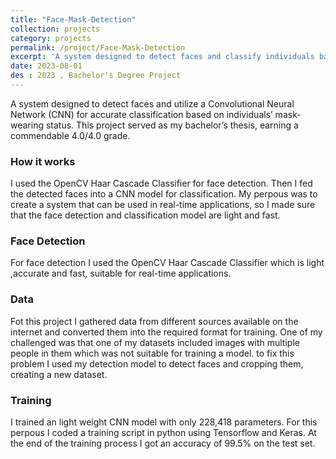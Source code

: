 ```yaml
---
title: "Face-Mask-Detection"
collection: projects
category: projects
permalink: /project/Face-Mask-Detection
excerpt: 'A system designed to detect faces and classify individuals based on their mask-wearing status.'
date: 2023-08-01
des : 2023 , Bachelor's Degree Project
---
```



A system designed to detect faces and utilize a Convolutional Neural Network (CNN) for accurate classification based on individuals’ mask-wearing status. This project served as my bachelor’s thesis, earning a commendable 4.0/4.0 grade.

### How it works
I used the OpenCV Haar Cascade Classifier for face detection. Then I fed the detected faces into a CNN model for classification.
My perpous was to create a system that can be used in real-time applications, so I made sure that the face detection and classification model are light and fast.


### Face Detection
For face detection I used the OpenCV Haar Cascade Classifier which is light ,accurate and fast, suitable for real-time applications.


### Data
Fot this project I gathered data from different sources available on the internet and converted them into the required format for training. One of my challenged was that one of my datasets included images with multiple people in them which was not suitable for training a model. to fix this problem I used my detection model to detect faces and cropping them, creating a new dataset.


### Training
I trained an light weight CNN model with only  228,418 parameters. For this perpous I coded a training script in python using Tensorflow and Keras. At the end of the training process I got an accuracy of 99.5% on the test set.




